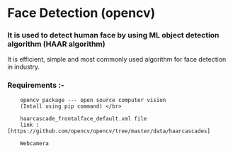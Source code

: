 # Face Detection (opencv)

### It is used to detect human face by using ML object detection algorithm (HAAR algorithm)

It is efficient, simple and most commonly used algorithm for face detection in industry.


### Requirements :-

        opencv package --- open source computer vision
        (Intall using pip command) </br>
        
        haarcascade_frontalface_default.xml file  
        link : [https://github.com/opencv/opencv/tree/master/data/haarcascades]
        
        Webcamera
